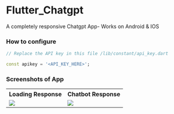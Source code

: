 # Flutter_Chatgpt

A completely responsive Chatgpt App- Works on Android & IOS

### How to configure
```dart
// Replace the API key in this file /lib/constant/api_key.dart

const apikey = '<API_KEY_HERE>';
```

### Screenshots of App
<table>
<tr>
<th>
Loading Response
</th>
<th>
Chatbot Response
</th>
</tr>
<tr>
<td>
<img src="https://user-images.githubusercontent.com/67046451/226329526-4b9ff533-89eb-4924-8f48-f1492f8f4441.png">
</td>
<td>
<img src="https://user-images.githubusercontent.com/67046451/226330129-206cfbdc-7985-4408-80a8-03f7f158a52f.png">
</td>
</tr>
</table>
